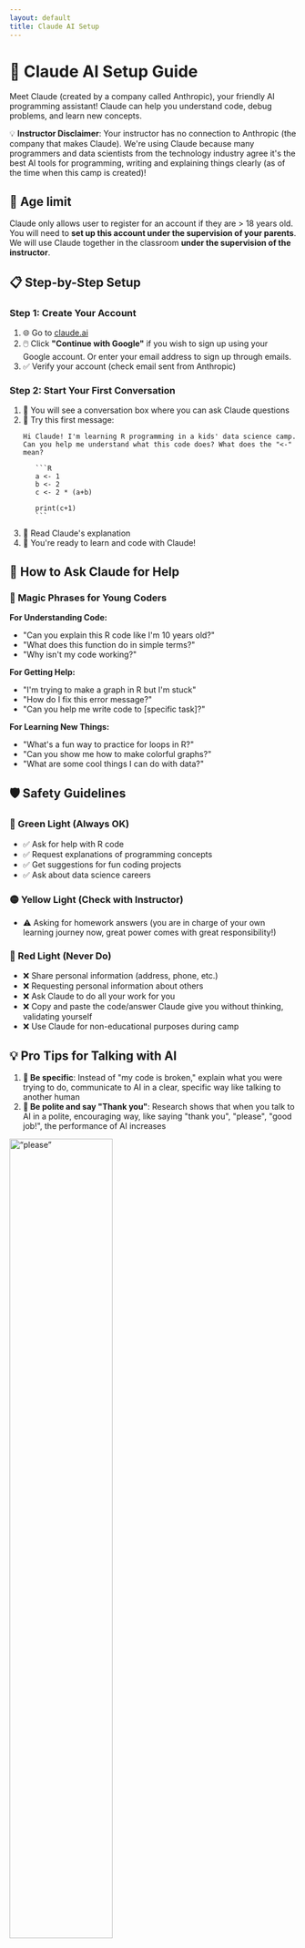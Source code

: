 ```yaml
---
layout: default
title: Claude AI Setup
---
```


# 🤖 Claude AI Setup Guide

Meet Claude (created by a company called Anthropic), your friendly AI programming assistant! Claude can help you understand code, debug problems, and learn new concepts. 

💡 **Instructor Disclaimer**: Your instructor has no connection to Anthropic (the company that makes Claude). We're using Claude because many programmers and data scientists from the technology industry agree it's the best AI tools for programming, writing and explaining things clearly (as of the time when this camp is created)!

## 🛑 Age limit

Claude only allows user to register for an account if they are > 18 years old. You will need to **set up this account under the supervision of your parents**. We will use Claude together in the classroom **under the supervision of the instructor**.

## 📋 Step-by-Step Setup

### Step 1: Create Your Account

1. 🌐 Go to [claude.ai](https://claude.ai)
2. 🖱️ Click **"Continue with Google"** if you wish to sign up using your Google account. Or enter your email address to sign up through emails.
3. ✅ Verify your account (check email sent from Anthropic)

### Step 2: Start Your First Conversation

1. 💬 You will see a conversation box where you can ask Claude questions
2. 🎯 Try this first message:
   ````
   Hi Claude! I'm learning R programming in a kids' data science camp. 
   Can you help me understand what this code does? What does the "<-" mean?
   
      ```R
      a <- 1
      b <- 2
      c <- 2 * (a+b)

      print(c+1)
      ```

   ````
3. 📖 Read Claude's explanation
4. 🎉 You're ready to learn and code with Claude!

## 🎯 How to Ask Claude for Help

### 🔮 Magic Phrases for Young Coders

**For Understanding Code:**
- "Can you explain this R code like I'm 10 years old?"
- "What does this function do in simple terms?"
- "Why isn't my code working?"

**For Getting Help:**
- "I'm trying to make a graph in R but I'm stuck"
- "How do I fix this error message?"
- "Can you help me write code to [specific task]?"

**For Learning New Things:**
- "What's a fun way to practice for loops in R?"
- "Can you show me how to make colorful graphs?"
- "What are some cool things I can do with data?"

## 🛡️ Safety Guidelines

### 🚦 Green Light (Always OK)
- ✅ Ask for help with R code
- ✅ Request explanations of programming concepts
- ✅ Get suggestions for fun coding projects
- ✅ Ask about data science careers

### 🟡 Yellow Light (Check with Instructor)
- ⚠️ Asking for homework answers (you are in charge of your own learning journey now, great power comes with great responsibility!)

### 🔴 Red Light (Never Do)
- ❌ Share personal information (address, phone, etc.)
- ❌ Requesting personal information about others
- ❌ Ask Claude to do all your work for you
- ❌ Copy and paste the code/answer Claude give you without thinking, validating yourself
- ❌ Use Claude for non-educational purposes during camp

## 💡 Pro Tips for Talking with AI

1. **🎯 Be specific**: Instead of "my code is broken," explain what you were trying to do, communicate to AI in a clear, specific way like talking to another human
2. **💙 Be polite and say "Thank you"**: Research shows that when you talk to AI in a polite, encouraging way, like saying "thank you", "please", "good job!", the performance of AI increases

<img src="https://media.giphy.com/media/v1.Y2lkPWVjZjA1ZTQ3Z3diMjJnZjFvMHhhZmNjNmh0ODJlbjZ2cm9hMGEwYXhranphN2VqdSZlcD12MV9naWZzX3NlYXJjaCZjdD1n/jLKvwWHIXUS4/giphy.gif" alt=“please” style="width: 60%; height: auto;">

3. **➕ New conversation**: Create a new conversation window everytime you have a new question or a new task. AI can get confused when your conversation with it gets too long
4. **📋 Share your code**: Copy and paste your R code so Claude can see the exact problem. It's even better if you can wrap your code inside of the 3 tick marks like this:
````

   ```
   INSERT YOUR CODE HERE
   ```

````
5. **🫨 Debug errors**: If you encounter errors that you don't know how to fix, copy and paste the entire error message to Claude and asks it to explain the problem
6. **🤔 Ask "why"**: Don't just ask for fixes - ask Claude to explain why something works
7. **🎮 Make it fun**: Ask Claude to suggest creative coding challenges
8. **👥 Collaborate**: Share cool Claude tips with your camp friends!

## 🔄 Using Claude with Posit Cloud

Perfect workflow for our camp:

1. 💻 Write code in Posit Cloud
2. 🤔 Get stuck or curious about something
3. 🤖 Ask Claude for help in a new browser tab
4. 📚 Learn from Claude's explanation
5. 💻 Apply what you learned back in Posit Cloud
6. 🎉 Celebrate your new understanding!

<img src="https://media.giphy.com/media/v1.Y2lkPTc5MGI3NjExOGlrdG0yZWU0cWh4b2pqdHN0NnJoMXF1Y3JhdnQwYmhycGsxcDJ6MSZlcD12MV9naWZzX3NlYXJjaCZjdD1n/mBj4vm2vKTOXhoQ0jc/giphy.gif" alt="happy" style="width: 100%; height: auto;">

## 🆘 Troubleshooting

**"I can't create an account"**
- Ask a parent/guardian to help with email verification
- Make sure you're using a valid email address

**"Claude isn't understanding my question"**
- Try being more specific about your problem, explain to Claude like explaining to your a friend
- Try create a new conversation window using the orange "+" button on the top left, sometimes the AI get confused when your conversation with it gets too long
- Include your actual R code in your question
- Include the complete error messages in your question
- Ask your instructor for help phrasing the question

**"Claude gave me code that doesn't work"**
- Double-check you copied the code exactly
- AI isn't perfect - that's why you are the one in charge to decide what is right and wrong!
- Ask your instructor to help debug



